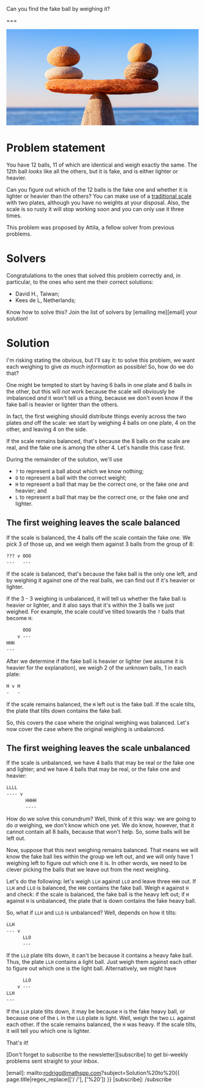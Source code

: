 Can you find the fake ball by weighing it?

===

![](thumbnail.webp "Photo by AlSimonov on Getty Images.")

# Problem statement

You have 12 balls, 11 of which are identical and weigh exactly the same.
The 12th ball _looks_ like all the others, but it is fake, and is either lighter or heavier.

Can you figure out which of the 12 balls is the fake one and whether it is lighter or heavier than the others?
You can make use of a [traditional scale](https://en.wikipedia.org/wiki/Weighing_scale) with two plates,
although you have no weights at your disposal.
Also, the scale is so rusty it will stop working soon and you can only use it three times.

This problem was proposed by Attila, a fellow solver from previous problems.


# Solvers

Congratulations to the ones that solved this problem correctly and, in particular, to the ones
who sent me their correct solutions:

 - David H., Taiwan;
 - Kees de L, Netherlands;

Know how to solve this?
Join the list of solvers by [emailing me][email] your solution!


# Solution

I'm risking stating the obvious, but I'll say it:
to solve this problem, we want each weighing to give _as much information_ as possible!
So, how do we do that?

One might be tempted to start by having 6 balls in one plate and 6 balls in the other,
but this will _not_ work because the scale will obviously be imbalanced _and_
it won't tell us a thing, because we don't even know if the fake ball is heavier or lighter than the others.

In fact, the first weighing should distribute things evenly across the two plates _and_ off the scale:
we start by weighing 4 balls on one plate, 4 on the other, and leaving 4 on the side.

If the scale remains balanced, that's because the 8 balls on the scale are real,
and the fake one is among the other 4.
Let's handle this case first.

During the remainder of the solution, we'll use

 - `?` to represent a ball about which we know nothing;
 - `O` to represent a ball with the correct weight;
 - `H` to represent a ball that may be the correct one, or the fake one and heavier; and
 - `L` to represent a ball that may be the correct one, or the fake one and lighter.

## The first weighing leaves the scale balanced

If the scale is balanced, the 4 balls off the scale contain the fake one.
We pick 3 of those up, and we weigh them against 3 balls from the group of 8:

```txt
??? v OOO
---   ---
```

If the scale is balanced, that's because the fake ball is the only one left,
and by weighing it against one of the real balls, we can find out if it's heavier or lighter.

If the 3 - 3 weighing is unbalanced, it will tell us whether the fake ball is heavier or lighter,
and it also says that it's within the 3 balls we just weighed.
For example, the scale could've tilted towards the `?` balls that become `H`:

```txt
      OOO
    v ---
HHH
---
```

After we determine if the fake ball is heavier or lighter (we assume it is heavier for the explanation),
we weigh 2 of the unknown balls, 1 in each plate:

```txt
H v H
-   -
```

If the scale remains balanced, the `H` left out is the fake ball.
If the scale tilts, the plate that tilts down contains the fake ball.

So, this covers the case where the original weighing was balanced.
Let's now cover the case where the original weighing is unbalanced.


## The first weighing leaves the scale unbalanced

If the scale is unbalanced, we have 4 balls that may be real or the fake one and lighter;
and we have 4 balls that may be real, or the fake one and heavier:

```txt
LLLL
---- v
       HHHH
       ----
```

How do we solve this conundrum?
Well, think of it this way:
we are going to do _a_ weighing, we don't know which one yet.
We do know, however, that it cannot contain all 8 balls, because that won't help.
So, some balls will be left out.

Now, suppose that this next weighing remains balanced.
That means we will know the fake ball lies within the group we left out,
and we will only have 1 weighing left to figure out which one it is.
In other words, we need to be clever picking the balls that we leave out from the next weighing.

Let's do the following: let's weigh `LLH` against `LLO` and leave three `HHH` out.
If `LLH` and `LLO` is balanced, the `HHH` contains the fake ball.
Weigh `H` against `H` and check: if the scale is balanced, the fake ball is the heavy left out;
if `H` against `H` is unbalanced, the plate that is down contains the fake heavy ball.

So, what if `LLH` and `LLO` is unbalanced?
Well, depends on how it tilts:

```txt
LLH
--- v
      LLO
      ---
```

If the `LLO` plate tilts down, it can't be because it contains a heavy fake ball.
Thus, the plate `LLH` contains a light ball.
Just weigh them against each other to figure out which one is the light ball.
Alternatively, we might have

```txt
      LLO
    v ---
LLH
---
```

If the `LLH` plate tilts down, it may be because `H` is the fake heavy ball,
or because one of the `L` in the `LLO` plate is light.
Well, weigh the two `LL` against each other.
If the scale remains balanced, the `H` was heavy.
If the scale tilts, it will tell you which one is lighter.

That's it!


[Don't forget to subscribe to the newsletter][subscribe] to get bi-weekly
problems sent straight to your inbox.

[email]: mailto:rodrigo@mathspp.com?subject=Solution%20to%20{{ page.title|regex_replace(['/ /'], ['%20']) }}
[subscribe]: /subscribe
